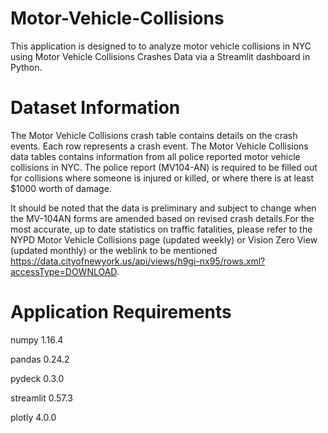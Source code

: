 # Motor-Vehicle-Collisions

  This application is designed to to analyze motor vehicle collisions in NYC using 
Motor Vehicle Collisions Crashes Data via a Streamlit dashboard in Python. 


# Dataset Information

  The Motor Vehicle Collisions crash table contains details on the crash events. 
Each row represents a crash event. The Motor Vehicle Collisions data tables contains information 
from all police reported motor vehicle collisions in NYC. The police report (MV104-AN) is required 
to be filled out for collisions where someone is injured or killed, or where there is at least $1000 worth of damage. 

  It should be noted that the data is preliminary and subject to change when the MV-104AN forms are amended based on revised crash details.For the most accurate, up to date statistics on traffic fatalities, please refer to the NYPD Motor Vehicle Collisions page (updated weekly) or Vision Zero View (updated monthly) or the weblink to be mentioned https://data.cityofnewyork.us/api/views/h9gi-nx95/rows.xml?accessType=DOWNLOAD.


# Application Requirements 

numpy 1.16.4 

pandas 0.24.2 

pydeck 0.3.0 

streamlit  0.57.3 

plotly 4.0.0 
